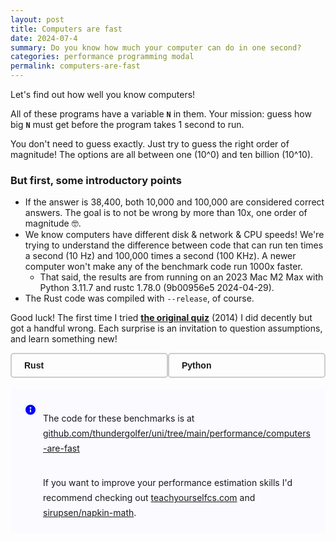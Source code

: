 ```yaml
---
layout: post
title: Computers are fast
date: 2024-07-4
summary: Do you know how much your computer can do in one second?
categories: performance programming modal
permalink: computers-are-fast
---
```


Let's find out how well you know computers!

All of these programs have a variable **`N`** in them. Your mission: guess how big **`N`** must get before the program takes 1 second to run.

You don't need to guess exactly. Just try to guess the right order of magnitude!
The options are all between one (10^0) and ten billion (10^10).

### But first, some introductory points

- If the answer is 38,400, both 10,000 and 100,000 are considered correct answers.
  The goal is to not be wrong by more than 10x, one order of magnitude 🤓.
- We know computers have different disk & network & CPU speeds! We're trying to understand the difference between code that can run ten times a second (10 Hz) and 100,000 times a second (100 KHz). A newer computer won't make any of the benchmark code run 1000x faster.
  - That said, the results are from running on an 2023 Mac M2 Max with Python 3.11.7 and rustc 1.78.0 (9b00956e5 2024-04-29).
- The Rust code was compiled with `--release`, of course.

Good luck! The first time I tried [**the original quiz**](https://computers-are-fast.github.io/) (2014) I did decently but got a handful wrong. Each surprise is an invitation to question assumptions, and learn something new!

<!-- Quiz -->
<div class="quiz-container">
    <div id="language-selector">
        <div id="btn-rust" class="toggle-button" onclick="handleButtonClick('rust')"><strong>Rust</strong></div>
        <div id="btn-python" class="toggle-button" onclick="handleButtonClick('python')"><strong>Python</strong></div>
    </div>
    <div class="score-container" id="score-container">
        <strong>Score:</strong> <span id="score">0</span>/<span id="answered">0</span><br>
        <strong>Unanswered:</strong> <span id="unanswered">0</span>
    </div>
    <div id="quiz"></div>
</div>

<link rel="stylesheet" href="https://cdnjs.cloudflare.com/ajax/libs/highlight.js/11.9.0/styles/night-owl.min.css">
<script src="https://cdnjs.cloudflare.com/ajax/libs/highlight.js/11.9.0/highlight.min.js"></script>
<script src="https://cdnjs.cloudflare.com/ajax/libs/highlight.js/11.9.0/languages/python.min.js"></script>
<script src="https://cdnjs.cloudflare.com/ajax/libs/highlight.js/11.9.0/languages/rust.min.js"></script>
<script src="https://cdn.jsdelivr.net/npm/@tsparticles/confetti@3.0.3/tsparticles.confetti.bundle.min.js"></script>
<script>
    const pyQuestions = [{"name": "bench_loop", "platform": "macOS-13.4-arm64-arm-64bit", "lang_version": "3.11.7 (v3.11.7:fa7a6f2303, Dec  4 2023, 15:22:56) [Clang 13.0.0 (clang-1300.0.29.30)]", "answer": 100000000, "answer_duration_ms": 984.858316599275, "estimated_n": 113003580, "bench_source": "for _ in range(n):\n\tpass", "bench_doc": "Number to guess: How many iterations of an empty loop can we go through in a second?", "hints": ["A CPU can execute around a few billion instructions per second."], "language": "python"}, {"name": "bench_dict_mutation", "platform": "macOS-13.4-arm64-arm-64bit", "lang_version": "3.11.7 (v3.11.7:fa7a6f2303, Dec  4 2023, 15:22:56) [Clang 13.0.0 (clang-1300.0.29.30)]", "answer": 10000000, "answer_duration_ms": 1005.4180583974812, "estimated_n": 30033836, "bench_source": "d = {}\nmax_entries = 1000\nfor i in range(n):\n\td[i % max_entries] = i", "bench_doc": "Number to guess: How many entries can we add to a dictionary in a second?", "hints": [], "language": "python"}, {"name": "bench_parse_http_request", "platform": "macOS-13.4-arm64-arm-64bit", "lang_version": "3.11.7 (v3.11.7:fa7a6f2303, Dec  4 2023, 15:22:56) [Clang 13.0.0 (clang-1300.0.29.30)]", "answer": 10000, "answer_duration_ms": 1002.374991599936, "estimated_n": 70082, "bench_source": "\tclass HTTPRequest(BaseHTTPRequestHandler):\n\t\tdef __init__(self, request_data: bytes):\n\t\t\tself.rfile = BytesIO(request_data)\n\t\t\tself.raw_requestline = self.rfile.readline()\n\t\t\tself.error_code = self.error_message = None\n\t\t\tself.parse_request()\n\n\t\tdef send_error(self, code, message):\n\t\t\tself.error_code = code\n\t\t\tself.error_message = message\n\n\trequest = b\"\"\"GET / HTTP/1.1\nHost: localhost:8001\nConnection: keep-alive\nAccept: text/html,application/xhtml+xml,application/xml;q=0.9,image/webp,*/*;q=0.8\nUpgrade-Insecure-Requests: 1\nUser-Agent: Mozilla/5.0 (Macintosh; Intel Mac OS X 10_10_5) AppleWebKit/537.36 (KHTML, like Gecko) Chrome/45.0.2454.85 Safari/537.36\nAccept-Encoding: gzip, deflate, sdch\nAccept-Language: en-GB,en-US;q=0.8,en;q=0.6\n\"\"\"\n\tfor _ in range(n):\n\t\t_parsed = HTTPRequest(request)", "bench_doc": "Number to guess: How many HTTP GET requests can we parse in a second?", "hints": [], "language": "python"}, {"name": "bench_download_webpage", "platform": "macOS-13.4-arm64-arm-64bit", "lang_version": "3.11.7 (v3.11.7:fa7a6f2303, Dec  4 2023, 15:22:56) [Clang 13.0.0 (clang-1300.0.29.30)]", "answer": 1, "answer_duration_ms": 791.2754165998194, "estimated_n": 3, "bench_source": "for _ in range(n):\n\tresponse = urllib.request.urlopen(\"http://google.com\")\n\tresponse.read()", "bench_doc": "Number to guess: How many times can we download google.com in a second?", "hints": ["This inefficiently establishes a new HTTP connection on each iteration"], "language": "python"}, {"name": "bench_run_python", "platform": "macOS-13.4-arm64-arm-64bit", "lang_version": "3.11.7 (v3.11.7:fa7a6f2303, Dec  4 2023, 15:22:56) [Clang 13.0.0 (clang-1300.0.29.30)]", "answer": 10, "answer_duration_ms": 857.6327999995556, "estimated_n": 74, "bench_source": "for _ in range(n):\n\tsubprocess.run(\"python3 -c ''\", shell=True, check=True)", "bench_doc": "Number to guess: How many times can we start the Python interpreter in a second?", "hints": ["This is much less than 100 million :)", "On startup Python reads of 100 files!", "Before running any code Python executes around 1000 syscalls"], "language": "python"}, {"name": "bench_create_files", "platform": "macOS-13.4-arm64-arm-64bit", "lang_version": "3.11.7 (v3.11.7:fa7a6f2303, Dec  4 2023, 15:22:56) [Clang 13.0.0 (clang-1300.0.29.30)]", "answer": 10000, "answer_duration_ms": 886.7174165992765, "estimated_n": 16530, "bench_source": "with tempfile.TemporaryDirectory() as temp_dir:\n\tfor i in range(n):\n\t\tfile_path = os.path.join(temp_dir, f\"{i}.txt\")\n\t\twith open(file_path, \"w\") as file:\n\t\t\tfile.flush()\n\t\t\tos.fsync(file.fileno())\n\t# Sync the directory to ensure the file metadata is written to disk\n\tdir_fd = os.open(temp_dir, os.O_RDONLY)\n\ttry:\n\t\tos.fsync(dir_fd)\n\tfinally:\n\t\tos.close(dir_fd)", "bench_doc": "How many fsync'd files can be created against an SSD in a second?", "hints": ["The fsync syscall per-file significantly impacts performance"], "language": "python"}, {"name": "bench_write_to_disk", "platform": "macOS-13.4-arm64-arm-64bit", "lang_version": "3.11.7 (v3.11.7:fa7a6f2303, Dec  4 2023, 15:22:56) [Clang 13.0.0 (clang-1300.0.29.30)]", "answer": 1000000000, "answer_duration_ms": 996.3692584016826, "estimated_n": 4642374667, "bench_source": "def cleanup(f, name):\n\tf.flush()\n\tos.fsync(f.fileno())\n\tf.close()\n\ttry:\n\t\tos.remove(name)\n\texcept OSError:\n\t\tpass\n\nchunk_size = 1_000_000  # 1 megabyte\ndata_chunk = b\"a\" * chunk_size\nname = \"/tmp/bench-write-to-disk\"\nbytes_written = 0\nwith open(name, 'wb') as f:\n\twhile bytes_written < n:\n\t\twritten = f.write(data_chunk)\n\t\tbytes_written += chunk_size\n\t\tassert written == chunk_size, \"incomplete disk write\"\n\tcleanup(f, name)", "bench_doc": "Number to guess: How many bytes can we write to an output file in a second?", "hints": ["We make sure everything is sync'd to disk before exiting"], "language": "python"}, {"name": "bench_write_to_memory", "platform": "macOS-13.4-arm64-arm-64bit", "lang_version": "3.11.7 (v3.11.7:fa7a6f2303, Dec  4 2023, 15:22:56) [Clang 13.0.0 (clang-1300.0.29.30)]", "answer": 1000000000, "answer_duration_ms": 1102.3937333986396, "estimated_n": 9306062376, "bench_source": "chunk_size = 1_000_000  # 1 megabyte\ndata_chunk = \"a\" * chunk_size\noutput = StringIO()\nbytes_written = 0\nwhile bytes_written < n:\n\t_ = output.write(data_chunk)\n\tbytes_written += chunk_size\noutput.getvalue()", "bench_doc": "Number to guess: How many bytes can we write to a string in memory in a second?", "hints": [], "language": "python"}, {"name": "bench_json_parse", "platform": "macOS-13.4-arm64-arm-64bit", "lang_version": "3.11.7 (v3.11.7:fa7a6f2303, Dec  4 2023, 15:22:56) [Clang 13.0.0 (clang-1300.0.29.30)]", "answer": 1000, "answer_duration_ms": 1000.4698916018242, "estimated_n": 4058, "bench_source": "# NB: reading the 64KiB file is a small constant overhead on each run.\ndata = pathlib.Path(\"message.json\").read_text()\nfor _ in range(n):\n\tjson.loads(data)", "bench_doc": "Number to guess: parse iterations possible within one second. File size is 64KiB.", "hints": [], "language": "python"}, {"name": "bench_sha256_digest", "platform": "macOS-13.4-arm64-arm-64bit", "lang_version": "3.11.7 (v3.11.7:fa7a6f2303, Dec  4 2023, 15:22:56) [Clang 13.0.0 (clang-1300.0.29.30)]", "answer": 100000000, "answer_duration_ms": 998.9452416019049, "estimated_n": 597359817, "bench_source": "CHUNK_SIZE = 10_000\ns = b'a' * CHUNK_SIZE\nh = hashlib.md5()\nbytes_hashed = 0\nwhile bytes_hashed < n:\n\th.update(s)\n\tbytes_hashed += CHUNK_SIZE\nh.digest()", "bench_doc": "Number to guess: bytes hashed in one second.", "hints": ["sha256 is cryptographically secure and slower than md5, siphash, CRC32."], "language": "python"}, {"name": "bench_fill_array", "platform": "macOS-13.4-arm64-arm-64bit", "lang_version": "3.11.7 (v3.11.7:fa7a6f2303, Dec  4 2023, 15:22:56) [Clang 13.0.0 (clang-1300.0.29.30)]", "answer": 10000000, "answer_duration_ms": 1009.9795418005671, "estimated_n": 39230461, "bench_source": "array = bytearray(n)\nfor i in range(n):\n\tarray[i] = i % 256  # Ensure value fits in a byte\nprint(array[n // 7], end='')", "bench_doc": "Number to guess: bytes written to array in one second.", "hints": [], "language": "python"}, {"name": "bench_fill_array_out_of_order", "platform": "macOS-13.4-arm64-arm-64bit", "lang_version": "3.11.7 (v3.11.7:fa7a6f2303, Dec  4 2023, 15:22:56) [Clang 13.0.0 (clang-1300.0.29.30)]", "answer": 10000000, "answer_duration_ms": 1012.7391250018263, "estimated_n": 15155037, "bench_source": "array = bytearray(n)\njmp_around = 1\nfor _ in range(n):\n\tjmp_around = jmp_around * 2\n\tif jmp_around > n:\n\t\tjmp_around -= n\n\tarray[jmp_around % n] = jmp_around % 256  # Ensure index and value fit in range\n\nprint(array[n // 7])", "bench_doc": "Number to guess: bytes written to array in one second.", "hints": [], "language": "python"}];
    const rustQuestions = [{"name":"bench_loop","platform":"Darwin-13.4-arm64","lang_version":"","answer":1000000000,"answer_duration_ms":298.0,"estimated_n":3355704697,"bench_source":"for _ in 0..n {\n\tblack_box(());\n}","bench_doc":" Number to guess: How many iterations of an empty loop can we go through in a second?","hints":["black_box(()) is used only to avoid compiler optimizing out the loop. It adds no run time overhead.","A CPU can execute around a few billion instructions per second."],"language":"rust"},{"name":"bench_dict_mutation","platform":"Darwin-13.4-arm64","lang_version":"","answer":100000000,"answer_duration_ms":803.0,"estimated_n":124533001,"bench_source":"let mut m = HashMap::new();\nlet max_entries = 1000;\nfor i in 0..n {\n\tm.insert(i % max_entries, i);\n}","bench_doc":" Number to guess: How many entries can we add to a std::HashMap in a second?","hints":null,"language":"rust"},{"name":"bench_download_webpage","platform":"Darwin-13.4-arm64","lang_version":"","answer":1,"answer_duration_ms":111.0,"estimated_n":9,"bench_source":"for _ in 0..n {\n\tlet mut stream = TcpStream::connect(\"google.com:80\").unwrap();\n\tlet request = \"GET / HTTP/1.1\\r\\nHost: google.com\\r\\nConnection: close\\r\\n\\r\\n\";\n\tstream.write_all(request.as_bytes()).unwrap();\n\tlet mut response = String::new();\n\tstream.read_to_string(&mut response).unwrap();\n}","bench_doc":" Number to guess: How many times can we download google.com in a second?","hints":null,"language":"rust"},{"name":"bench_run_python","platform":"Darwin-13.4-arm64","lang_version":"","answer":10,"answer_duration_ms":104.0,"estimated_n":96,"bench_source":"for _ in 0..n {\n\tlet mut child = std::process::Command::new(\"python3\")\n\t\t.args([\"-c\", \"''\"])\n\t\t.spawn()\n\t\t.expect(\"failed to execute child\");\n\tlet ecode = child.wait().expect(\"failed to wait on child\");\n\tassert!(ecode.success());\n}","bench_doc":" Number to guess: How many times can we start the Python interpreter in a second?","hints":["This is much less than 100 million :)","On startup Python reads of 100 files!","Before running any code Python executes around 1000 syscalls"],"language":"rust"},{"name":"bench_create_files","platform":"Darwin-13.4-arm64","lang_version":"","answer":100,"answer_duration_ms":454.0,"estimated_n":220,"bench_source":"let dir = tempdir().unwrap();\nfor i in 0..n {\n\tlet file_path = dir.path().join(format!(\"{}.txt\", i));\n\tlet file = File::create(file_path).unwrap();\n\tfile.sync_all().unwrap();\n}\nlet dir_path = dir.path();\nlet dir_file = OpenOptions::new().read(true).open(dir_path).unwrap();\ndir_file.sync_all().unwrap();","bench_doc":" Number to guess: How many fsync'd files can be created against an SSD in a second?","hints":null,"language":"rust"},{"name":"bench_write_to_disk","platform":"Darwin-13.4-arm64","lang_version":"","answer":1000000000,"answer_duration_ms":442.0,"estimated_n":2262443438,"bench_source":"const CHUNK_SIZE: usize = 1_000_000;\nlet data_chunk: [u8; CHUNK_SIZE] = [b'a'; CHUNK_SIZE];\nlet mut f = std::fs::File::create(\"/tmp/bench-write-to-disk\").unwrap();\nlet mut bytes_written = 0;\nwhile bytes_written < n {\n\tlet written = f.write(&data_chunk).unwrap();\n\tbytes_written += CHUNK_SIZE as u64;\n\tassert_eq!(written, CHUNK_SIZE, \"incomplete disk write\");\n}\nf.sync_all().unwrap();","bench_doc":" Number to guess: How many bytes can we write to an output file in a second?","hints":["We make sure everything is sync'd to disk before exiting"],"language":"rust"},{"name":"bench_write_to_memory","platform":"Darwin-13.4-arm64","lang_version":"","answer":1000000000,"answer_duration_ms":125.0,"estimated_n":8000000000,"bench_source":"const CHUNK_SIZE: usize = 1_000_000;\nlet data_chunk: [u8; CHUNK_SIZE] = [b'a'; CHUNK_SIZE];\nlet mut buffer: Vec<u8> = vec![];\nlet mut bytes_written = 0;\nwhile bytes_written < n {\n\tbuffer.extend(&data_chunk);\n\tbytes_written += CHUNK_SIZE as u64;\n}\nassert!(buffer.len() >= n as usize);","bench_doc":" Number to guess: How many bytes can we write to a string in memory in a second?","hints":null,"language":"rust"},{"name":"bench_json_parse","platform":"Darwin-13.4-arm64","lang_version":"","answer":1000,"answer_duration_ms":267.0,"estimated_n":3745,"bench_source":"let data = std::fs::read_to_string(\"message.json\").unwrap();\nfor _ in 0..n {\n\tlet _json: serde_json::Value = serde_json::from_str(&data).unwrap();\n}","bench_doc":" Number to guess: parse iterations possible within one second. File size is 64KiB.","hints":null,"language":"rust"},{"name":"bench_sha256_digest","platform":"Darwin-13.4-arm64","lang_version":"","answer":100000000,"answer_duration_ms":276.0,"estimated_n":362318840,"bench_source":"use sha2::{Digest, Sha256};\nconst CHUNK_SIZE: usize = 10_000;\nlet s = \"a\".repeat(CHUNK_SIZE);\nlet mut bytes_hashed: usize = 0;\nlet mut h = Sha256::new();\nwhile bytes_hashed < (n as usize) {\n\th.update(s.as_bytes());\n\tbytes_hashed += CHUNK_SIZE;\n}\nh.finalize();","bench_doc":" Number to guess: bytes hashed in one second.","hints":["sha256 is cryptographically secure and slower than md5, siphash, CRC32."],"language":"rust"},{"name":"bench_fill_array","platform":"Darwin-13.4-arm64","lang_version":"","answer":100000000,"answer_duration_ms":130.0,"estimated_n":769230769,"bench_source":"let n: usize = n as usize;\nlet mut a = vec![0u8; n];\nlet mut j: usize = 1;\nfor i in 0..n {\n\tj *= 2;\n\tif j > n {\n\t\tj -= n;\n\t}\n\ta[i] = (j % 256) as u8;\n}\nprintln!(\"{}\", a[n / 7]);","bench_doc":" Number to guess: bytes written to array in one second.","hints":null,"language":"rust"},{"name":"bench_fill_array_out_of_order","platform":"Darwin-13.4-arm64","lang_version":"","answer":100000000,"answer_duration_ms":548.0,"estimated_n":182481751,"bench_source":"let n: usize = n as usize;\nlet mut a = vec![0u8; n];\nlet mut jump_around: usize = 1;\nfor _ in 0..n {\n\tjump_around *= 2;\n\tif jump_around > n {\n\t\tjump_around -= n;\n\t}\n\ta[jump_around % n] = (jump_around % 256) as u8;\n}\nprintln!(\"{}\", a[n / 7]);","bench_doc":" Number to guess: bytes written to array in one second.","hints":null,"language":"rust"}];
    const options = [1, 10, 100, 1000, 10000, 100000, 1000000, 10000000, 100000000, 1000000000, 10000000000].map((n) => n.toLocaleString("en-GB"));
    let score = 0;
    let answered = 0;
    let unanswered = 0;
    function handleButtonClick(language) {
        const buttons = document.querySelectorAll('.toggle-button');
        buttons.forEach(button => button.classList.remove('selected'));
        const selectedButton = document.getElementById(`btn-${language}`);
        selectedButton.classList.add('selected');
        createQuiz(language);
    }
    function createQuiz(language) {
        const questions = language == 'python' ? pyQuestions : rustQuestions;
        /* Reset counters, score-box. */
        score = 0;
        answered = 0;
        unanswered = questions.length;
        document.getElementById('score').textContent = score;
        document.getElementById('answered').textContent = answered;
        document.getElementById('unanswered').textContent = unanswered;
        updateScoreColor();
        const quizContainer = document.getElementById('quiz');
        quizContainer.innerHTML = ''; /* reset */
        questions.forEach((question, index) => {
            const questionDiv = document.createElement('div');
            questionDiv.className = 'question';
            const questionHeading = document.createElement('h3');
            questionHeading.textContent = question.name;
            questionDiv.appendChild(questionHeading);
            const questionText = document.createElement('p');
            questionText.textContent = question.bench_doc;
            questionDiv.appendChild(questionText);
            if (question.hints && question.hints.length > 0) {
                const questionHints = document.createElement('div');
                questionHints.classList.add('hover-reveal');
                let hoverText = fromHTML('<span class="hover-text"><em>Hints</em></span>');
                const questionHintsUL = document.createElement('ul');
                questionHintsUL.classList.add('hover-content');
                question.hints.forEach(hint => {
                    const li = document.createElement('li');
                    li.textContent = hint;
                    questionHintsUL.appendChild(li);
                });
                questionHints.appendChild(hoverText);
                questionHints.appendChild(questionHintsUL);
                questionDiv.appendChild(questionHints);
            }
            const questionPre = document.createElement('pre');
            const questionCode = document.createElement('code');
            questionPre.appendChild(questionCode);
            questionCode.textContent = question.bench_source;
            questionCode.classList.add(`language-${language}`);
            questionDiv.appendChild(questionPre);
            const optionsDiv = document.createElement('div');
            optionsDiv.className = 'options';
            options.forEach(option => {
                const button = document.createElement('button');
                button.textContent = option;
                button.onclick = () => checkAnswer(language, button, question.answer, question.estimated_n, questionDiv);
                optionsDiv.appendChild(button);
            });
            questionDiv.appendChild(optionsDiv);
            quizContainer.appendChild(questionDiv);
        });
        document.getElementById('unanswered').textContent = unanswered;
        hljs.highlightAll();
    }
    function checkAnswer(language, button, correctAnswer, exactAnswer, questionDiv) {
        const allButtons = button.parentElement.children;
        for (let btn of allButtons) {
            const btnAnswer = parseInt(btn.textContent.replace(/,/g, ''));
            btn.disabled = true;
            if (btnAnswer === correctAnswer) {
                btn.classList.add('correct');
            } else if ((correctAnswer < exactAnswer) && (btnAnswer / 10) == correctAnswer) {
                btn.classList.add('correct');
            } else if ((correctAnswer > exactAnswer) && (btnAnswer * 10) == correctAnswer) {
                btn.classList.add('correct');
            }
        }
        const givenAnswer = parseInt(button.textContent.replace(/,/g, ''));
        console.log(`correct: ${correctAnswer} exact: ${exactAnswer} given: ${givenAnswer}; 1: ${(givenAnswer / 10) == correctAnswer} 2: ${(givenAnswer * 10) == correctAnswer}`);
        /* correct: 10 exact: 82 given: 100 */
        if (givenAnswer === correctAnswer) {
            score++;
            document.getElementById('score').textContent = score;
        } else if ((correctAnswer < exactAnswer) && (givenAnswer / 10) == correctAnswer) {
            score++;
            document.getElementById('score').textContent = score;
        } else if ((correctAnswer > exactAnswer) && (givenAnswer * 10) == correctAnswer) {
            score++;
            document.getElementById('score').textContent = score;
        } else {
            button.classList.add('wrong');
        }
        unanswered--;
        answered++;
        document.getElementById('score').textContent = score;
        document.getElementById('answered').textContent = answered;
        document.getElementById('unanswered').textContent = unanswered;
        /* Show exact answer now that user has submitted their guess */ 
        const exactAnswerText = document.createElement('p');
        exactAnswerText.className = 'exact-answer';
        exactAnswerText.innerHTML = `<strong>Answer:</strong> ${exactAnswer.toLocaleString("en-GB")}`;
        questionDiv.appendChild(exactAnswerText);
        updateScoreColor();
        /* Celebrate perfect score! */
        if (unanswered === 0 && score === answered) {
            const langColors = language == "python" ? ["FFDE57", "4584B6"] : ["B7410E", "0EB7A1", "0A8071", "B77F0E"];
            confetti({
                particleCount: 100,
                spread: 70,
                origin: { y: 0.6 },
                colors: langColors,
            });
        }
    }
    /* 
    Give user feedback on their performance by coloring the score box according to % of
    correct guesses.
    */
    function updateScoreColor() {
        const scoreElement = document.getElementById('score-container');
        const percentage = score / answered;
        const green = Math.floor(percentage * 200);
        const red = Math.floor((1 - percentage) * 200);
        scoreElement.style.color = `rgb(${red}, ${green}, 50)`;
    }
    /**
     * @param {String} HTML representing a single element.
     * @param {Boolean} flag representing whether or not to trim input whitespace, defaults to true.
     * @return {Element | HTMLCollection | null}
     */
    function fromHTML(html, trim = true) {
        html = trim ? html.trim() : html;
        if (!html) return null;
        /* Then set up a new template element. */
        const template = document.createElement('template');
        template.innerHTML = html;
        const result = template.content.children;
        /* Then return either an HTMLElement or HTMLCollection,
        based on whether the input HTML had one or more roots. */
        if (result.length === 1) return result[0];
        return result;
    }
    createQuiz('python');
</script>
<!-- End Quiz -->

<div class="callout-panel callout-panel-info">
    <span class="callout-panel-icon callout-panel-info-icon">
        <span class="" role="img" aria-label="Panel info">
            <svg width="24" height="24" viewBox="0 0 24 24" focusable="false" role="presentation">
                <path d="M12 20a8 8 0 1 1 0-16 8 8 0 0 1 0 16zm0-8.5a1 1 0 0 0-1 1V15a1 1 0 0 0 2 0v-2.5a1 1 0 0 0-1-1zm0-1.125a1.375 1.375 0 1 0 0-2.75 1.375 1.375 0 0 0 0 2.75z" fill="currentColor" fill-rule="evenodd"></path>
            </svg>
        </span>
    </span>
    <div class="ak-editor-panel__content">
        <p data-renderer-start-pos="97">
            The code for these benchmarks is at <a href="https://github.com/thundergolfer/uni/tree/main/performance/computers-are-fast">github.com/thundergolfer/uni/tree/main/performance/computers-are-fast</a>
        </p>
        <br>
        <p>
            If you want to improve your performance estimation skills I'd recommend checking out <a href="https://teachyourselfcs.com/">teachyourselfcs.com</a> and <a href="https://github.com/sirupsen/napkin-math">sirupsen/napkin-math</a>.
        </p>
    </div>
</div>

<style>
    #quiz pre {
        tab-size: 4;
    }

    .quiz-container {
        margin: 0 auto;
        font-family: Arial, sans-serif;
    }
    .question {
        margin-bottom: 20px;
        padding: 10px;
        border: 1px solid #ddd;
        border-radius: 5px;
    }
    .options button {
        margin: 5px;
        padding: 10px;
        font-size: 16px;
        cursor: pointer;
        border-style: solid;
        border-width: 1px;
        border-radius: 0.25em;
        border-color: hsla(0, 0%, 0%, .2);
    }
    .correct {
        background-color: green;
        color: white;
    }
    .wrong {
        background-color: red;
        color: white;
    }
    pre {
        padding: 0;
    }
    .score-container {
        position: fixed;
        right: 5em;
        top: 50%;
        transform: translateY(-50%);
        padding: 20px;
        background: #f8f8f8;
        border: 1px solid #ddd;
        border-radius: 5px;
        box-shadow: 0 0 10px rgba(0,0,0,0.1);
        font-size: 18px;
    }
    .exact-answer {
        margin-top: 10px;
        color: #333;
    }
    .hover-reveal {
        position: relative;
        display: inline-block;
        cursor: pointer;
        margin-bottom: 10px;
        background-color: #B6D0E2;
        border-radius: 3px;
    }

    .hover-reveal .hover-content {
        display: none;
        z-index: 1;
        color: #f9f9f9;
        padding: 5px;
        margin-left: 15px;
    }

    .hover-reveal:hover .hover-content {
        display: block;
    }

    .hover-reveal .hover-text {
        display: inline-block;
        color: white;
        padding: 5px;
    }

    .hover-reveal:hover .hover-text {
        display: none;
    }

    .hover-reveal ul {
        margin-bottom: 0;
        padding-right: 0.5em;
    }
    #language-selector {
        display: flex;
        justify-content: space-between;
        margin-bottom: 0.5em;
    }
    .toggle-button {
        display: inline-block;
        padding: 10px 20px;
        border: 2px solid #ccc;
        border-radius: 5px;
        cursor: pointer;
        user-select: none;
        width: 43%;
    }
    .selected {
        background-color: #007bff;
        color: white;
        border-color: #007bff;
    }
    @media screen and (max-width: 1268px) {
        #score-container {
            display: none;
        }
    }
</style>

<style>
.callout-panel {
    border-radius: 3px;
    margin: 1.2rem 0px 1.2rem 0px;
    padding: 20px;
    min-width: 48px;
    display: flex;
    /*-webkit-box-align: baseline;*/
    /*align-items: baseline;*/
    word-break: break-word;
    border: none;
}

.callout-panel p {
    margin-bottom: 0;
    line-height: 24px;
}

.callout-panel-icon {
    display: block;
    flex-shrink: 0;
    height: 24px;
    width: 24px;
    box-sizing: content-box;
    padding-right: 8px;
    color: rgb(0, 82, 204);
}


.callout-panel-info {
    background-color: rgb(250, 250, 255);
}

.callout-panel-info-icon {
    color: blue;
}

.callout-panel-warning {
    background-color: rgb(255, 250, 200);
}

.callout-panel-warning-icon {
    color: orange;
}

</style>

